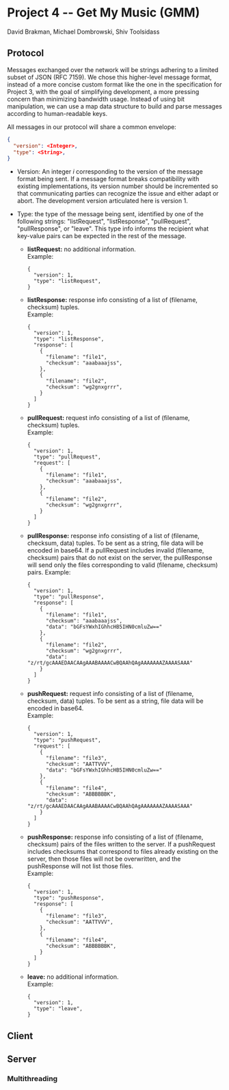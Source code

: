 # Project 4 -- Get My Music (GMM)
David Brakman, Michael Dombrowski, Shiv Toolsidass

## Protocol
Messages exchanged over the network will be strings adhering to a limited subset of JSON (RFC 7159). We chose this higher-level message format, instead of a more concise custom format like the one in the specification for Project 3, with the goal of simplifying development, a more pressing concern than minimizing bandwidth usage. Instead of using bit manipulation, we can use a map data structure to build and parse messages according to human-readable keys.

All messages in our protocol will share a common envelope:
```JSON
{
  "version": <Integer>,
  "type": <String>,
}
```

* Version: An integer *i* corresponding to the version of the message format being sent. If a message format breaks compatibility with existing implementations, its version number should be incremented so that communicating parties can recognize the issue and either adapt or abort. The development version articulated here is version 1.

* Type: the type of the message being sent, identified by one of the following strings: "listRequest", "listResponse", "pullRequest", "pullResponse", or "leave". This type info informs the recipient what key-value pairs can be expected in the rest of the message.
  - **listRequest:** no additional information.   
  Example:
    ```
    {
      "version": 1,
      "type": "listRequest",
    }
    ```
  - **listResponse:** response info consisting of a list of (filename, checksum) tuples.  
  Example:
    ```
    {
      "version": 1,
      "type": "listResponse",
      "response": [
        {
          "filename": "file1",
          "checksum": "aaabaaajss",
        },
        {
          "filename": "file2",
          "checksum": "wg2gnxgrrr",
        }
      ]
    }
    ```
  - **pullRequest:** request info consisting of a list of (filename, checksum) tuples.  
  Example:
    ```
    {
      "version": 1,
      "type": "pullRequest",
      "request": [
        {
          "filename": "file1",
          "checksum": "aaabaaajss",
        },
        {
          "filename": "file2",
          "checksum": "wg2gnxgrrr",
        }
      ]
    }
    ```

  - **pullResponse:** response info consisting of a list of (filename, checksum, data) tuples. To be sent as a string, file data will be encoded in base64. If a pullRequest includes invalid (filename, checksum) pairs that do not exist on the server, the pullResponse will send only the files corresponding to valid (filename, checksum) pairs.
  Example:  
    ```
    {
      "version": 1,
      "type": "pullResponse",
      "response": [
        {
          "filename": "file1",
          "checksum": "aaabaaajss",
          "data": "bGFsYWxhIGhhcHB5IHN0cmluZw=="
        },
        {
          "filename": "file2",
          "checksum": "wg2gnxgrrr",
          "data": "z/rt/gcAAAEDAACAAgAAABAAAACwBQAAhQAgAAAAAAAZAAAASAAA"
        }
      ]
    }
    ```

  - **pushRequest:** request info consisting of a list of (filename, checksum, data) tuples. To be sent as a string, file data will be encoded in base64.  
  Example:
    ```
    {
      "version": 1,
      "type": "pushRequest",
      "request": [
        {
          "filename": "file3",
          "checksum": "AATTVVV",
          "data": "bGFsYWxhIGhhcHB5IHN0cmluZw=="
        },
        {
          "filename": "file4",
          "checksum": "ABBBBBBK",
          "data": "z/rt/gcAAAEDAACAAgAAABAAAACwBQAAhQAgAAAAAAAZAAAASAAA"
        }
      ]
    }
    ```

  - **pushResponse:** response info consisting of a list of (filename, checksum) pairs of the files written to the server. If a pushRequest includes checksums that correspond to files already existing on the server, then those files will not be overwritten, and the pushResponse will not list those files.  
  Example:
    ```
    {
      "version": 1,
      "type": "pushResponse",
      "response": [
        {
          "filename": "file3",
          "checksum": "AATTVVV",
        },
        {
          "filename": "file4",
          "checksum": "ABBBBBBK",
        }
      ]
    }
    ```

  - **leave:** no additional information.  
  Example:  
    ```
    {
      "version": 1,
      "type": "leave",
    }
    ```



## Client

## Server

### Multithreading
